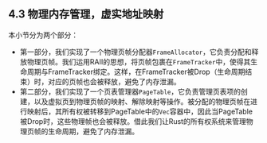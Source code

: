 ## 4.3 物理内存管理，虚实地址映射
本小节分为两个部分：
- 第一部分，我们实现了一个物理页帧分配器`FrameAllocator`，它负责分配和释放物理页帧。我们运用RAII的思想，将页帧包裹在`FrameTracker`中，使得其生命周期与FrameTracker绑定。这样，在FrameTracker被Drop（生命周期结束）时，对应的页帧也会被释放，避免了内存泄漏。
- 第二部分，我们实现了一个页表管理器`PageTable`，它负责管理页表项的创建，以及虚拟页到物理页帧的映射、解除映射等操作。被分配的物理页帧在进行映射后，其所有权被转移到PageTable中的`Vec`容器中，因此当PageTable被Drop时，这些物理帧也会被释放。借此我们让Rust的所有权系统来管理物理页帧的生命周期，避免了内存泄漏。